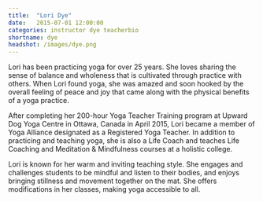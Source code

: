 ```yaml
---
title:  "Lori Dye"
date:   2015-07-01 12:00:00
categories: instructor dye teacherbio
shortname: dye
headshot: /images/dye.png
---
```

Lori has been practicing yoga for over 25 years. She loves sharing the sense of balance and wholeness that is cultivated through practice with others. When Lori found yoga, she was amazed and soon hooked by the overall feeling of peace and joy that came along with the physical benefits of a yoga practice.

After completing her 200-hour Yoga Teacher Training program at Upward Dog Yoga Centre in Ottawa, Canada in April 2015, Lori became a member of Yoga Alliance designated as a Registered Yoga Teacher. In addition to practicing and teaching yoga, she is also a Life Coach and teaches Life Coaching and Meditation & Mindfulness courses at a holistic college.

Lori is known for her warm and inviting teaching style. She engages and challenges students to be mindful and listen to their bodies, and enjoys bringing stillness and movement together on the mat. She offers modifications in her classes, making yoga accessible to all.
